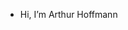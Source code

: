 - Hi, I’m Arthur Hoffmann



<!---
arthurhoffman/arthurhoffman is a ✨ special ✨ repository because its `README.md` (this file) appears on your GitHub profile.
You can click the Preview link to take a look at your changes.
--->
